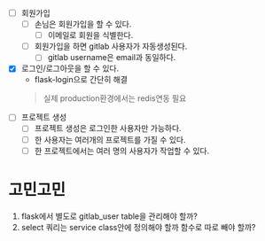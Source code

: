 * [ ] 회원가입
  * [ ] 손님은 회원가입을 할 수 있다.
    * [ ] 이메일로 회원을 식별한다.
  * [ ] 회원가입을 하면 gitlab 사용자가 자동생성된다.
    * [ ] gitlab username은 email과 동일하다.
* [x] 로그인/로그아웃을 할 수 있다.
  * flask-login으로 간단히 해결
  > 실제 production환경에서는 redis연동 필요
* [ ] 프로젝트 생성
  * [ ] 프로젝트 생성은 로그인한 사용자만 가능하다.
  * [ ] 한 사용자는 여러개의 프로젝트를 가질 수 있다.
  * [ ] 한 프로젝트에서는 여러 명의 사용자가 작업할 수 있다.

# 고민고민
1. flask에서 별도로 gitlab_user table을 관리해야 할까?
2. select 쿼리는 service class안에 정의해야 할까 함수로 따로 빼야 할까?